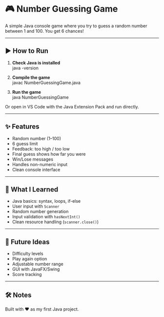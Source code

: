 # 🎮 Number Guessing Game

A simple Java console game where you try to guess a random number between 1 and 100. You get 6 chances!

---

## ▶️ How to Run

1. **Check Java is installed**  
java -version


2. **Compile the game**  
javac NumberGuessingGame.java


3. **Run the game**  
java NumberGuessingGame


Or open in VS Code with the Java Extension Pack and run directly.

---

## ✨ Features

- Random number (1–100)
- 6 guess limit
- Feedback: too high / too low
- Final guess shows how far you were
- Win/Lose messages
- Handles non-numeric input
- Clean console interface

---

## 📘 What I Learned

- Java basics: syntax, loops, if-else
- User input with `Scanner`
- Random number generation
- Input validation with `hasNextInt()`
- Clean resource handling (`scanner.close()`)

---

## 🚀 Future Ideas

- Difficulty levels
- Play again option
- Adjustable number range
- GUI with JavaFX/Swing
- Score tracking

---

## 🛠️ Notes

Built with ❤️ as my first Java project.